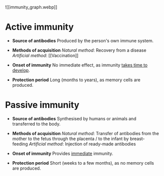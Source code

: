 ![[immunity_graph.webp]]

# Active immunity
- **Source of antibodies**
  Produced by the person's <span class="hi-green">own immune system</span>.

- **Methods of acquisition**
  *Natural method*: <span class="hi-blue">Recovery</span> from a disease
  *Artificial method*: [[Vaccination]]

- **Onset of immunity**
  No immediate effect, as immunity <u>takes time to develop</u>.

- **Protection period**
  <span class="hi-green">Long</span> (months to years), as memory cells are produced.

# Passive immunity
- **Source of antibodies**
  <span class="hi-blue">Synthesised</span> by humans or animals and <span class="hi-blue">transferred</span> to the body.

- **Methods of acquisition**
  *Natural method*: Transfer of antibodies from the mother to the fetus through the <span class="hi-blue">placenta</span> / to the infant by <span class="hi-blue">breast-feeding</span>
  *Artificial method*: Injection of <span class="hi-green">ready-made antibodies</span>

- **Onset of immunity**
  Provides <u>immediate</u> immunity.

- **Protection period**
  <span class="hi-green">Short</span> (weeks to a few months), as no memory cells are produced.
